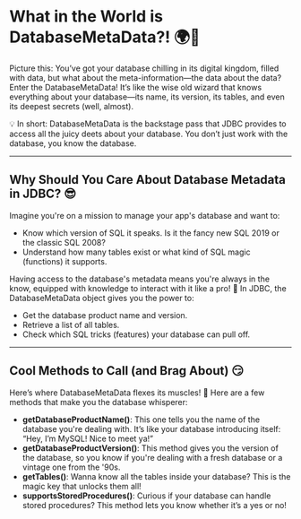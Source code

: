 # What in the World is DatabaseMetaData?! 🌍🤔

Picture this: You’ve got your database chilling in its digital kingdom, filled with data, but what about the meta-information—the data about the data? Enter the DatabaseMetaData! It’s like the wise old wizard that knows everything about your database—its name, its version, its tables, and even its deepest secrets (well, almost).

💡 In short: DatabaseMetaData is the backstage pass that JDBC provides to access all the juicy deets about your database. You don’t just work with the database, you know the database.

---

## Why Should You Care About Database Metadata in JDBC? 😎

Imagine you're on a mission to manage your app's database and want to:
- Know which version of SQL it speaks. Is it the fancy new SQL 2019 or the classic SQL 2008?
- Understand how many tables exist or what kind of SQL magic (functions) it supports.

Having access to the database's metadata means you're always in the know, equipped with knowledge to interact with it like a pro!
🧙 In JDBC, the DatabaseMetaData object gives you the power to:
- Get the database product name and version.
- Retrieve a list of all tables.
- Check which SQL tricks (features) your database can pull off.

---

## Cool Methods to Call (and Brag About) 😏

Here’s where DatabaseMetaData flexes its muscles! 🚀 Here are a few methods that make you the database whisperer:

- **getDatabaseProductName()**: This one tells you the name of the database you're dealing with. It’s like your database introducing itself: “Hey, I’m MySQL! Nice to meet ya!”
- **getDatabaseProductVersion()**: This method gives you the version of the database, so you know if you're dealing with a fresh database or a vintage one from the '90s.
- **getTables()**: Wanna know all the tables inside your database? This is the magic key that unlocks them all!
- **supportsStoredProcedures()**: Curious if your database can handle stored procedures? This method lets you know whether it’s a yes or no!